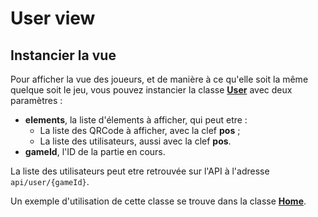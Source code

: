 # User view

## Instancier la vue

Pour afficher la vue des joueurs, et de manière à ce qu'elle soit la même quelque soit le jeu, vous pouvez instancier la classe __[User](../src/user/user.js)__ avec deux paramètres :

* __elements__, la liste d'élements à afficher, qui peut etre :
    * La liste des QRCode à afficher, avec la clef __pos__ ;
    * La liste des utilisateurs, aussi avec la clef __pos__.
* __gameId__, l'ID de la partie en cours.

La liste des utilisateurs peut etre retrouvée sur l'API à l'adresse `api/user/{gameId}`.

Un exemple d'utilisation de cette classe se trouve dans la classe __[Home](../src/home/home.js)__.